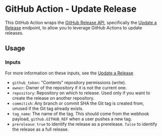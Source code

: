 # GitHub Action - Update Release

This GitHub Action wraps the [GitHub Release API](https://docs.github.com/en/rest/releases/releases), specifically the [Update a Release](https://docs.github.com/ko/rest/releases/releases#update-a-release) endpoint, to allow you to leverage GitHub Actions to update releases.

## Usage

### Inputs
For more information on these inputs, see the [Update a Release](https://docs.github.com/ko/rest/releases/releases#update-a-release)

- `github_token`: "Contents" repository permissions (write).
- `owner`: Owner of the repository if it is not the current one.
- `repository`: Repository on which to release. Used only if you want to create the release on another repository.
- `commitish`: Any branch or commit SHA the Git tag is created from, unused if the Git tag already exists.
- `tag_name`: The name of the tag. This should come from the webhook payload, `github.GITHUB_REF` when a user pushes a new tag.
- `prerelease`: `true` to identify the release as a prerelease. `false` to identify the release as a full release.